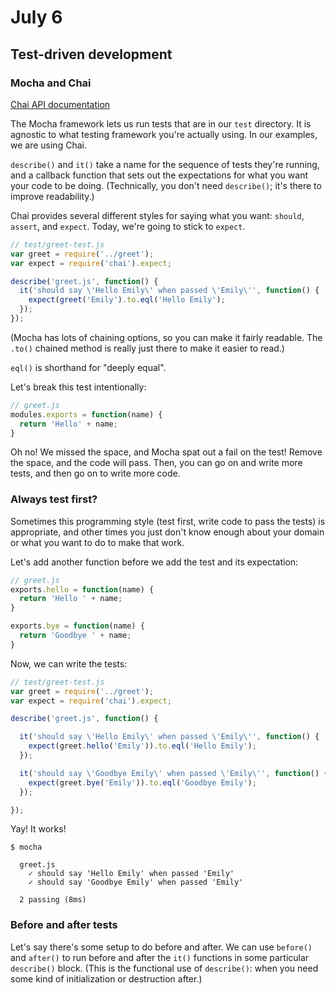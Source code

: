 # July 6
## Test-driven development

### Mocha and Chai

[Chai API documentation](http://chaijs.com/api/bdd/)

The Mocha framework lets us run tests that are in our `test` directory. It is agnostic to what testing framework you're actually using. In our examples, we are using Chai.

`describe()` and `it()` take a name for the sequence of tests they're running, and a callback function that sets out the expectations for what you want your code to be doing. (Technically, you don't need `describe()`; it's there to improve readability.)

Chai provides several different styles for saying what you want: `should`, `assert`, and `expect`. Today, we're going to stick to `expect`.

```javascript
// test/greet-test.js
var greet = require('../greet');
var expect = require('chai').expect;

describe('greet.js', function() {
  it('should say \'Hello Emily\' when passed \'Emily\'', function() {
    expect(greet('Emily').to.eql('Hello Emily');
  });
});
```
(Mocha has lots of chaining options, so you can make it fairly readable. The `.to()` chained method is really just there to make it easier to read.)

`eql()` is shorthand for "deeply equal".

Let's break this test intentionally:

```javascript
// greet.js
modules.exports = function(name) {
  return 'Hello' + name;
}
```

Oh no! We missed the space, and Mocha spat out a fail on the test! Remove the space, and the code will pass. Then, you can go on and write more tests, and then go on to write more code.

### Always test first?

Sometimes this programming style (test first, write code to pass the tests) is appropriate, and other times you just don't know enough about your domain or what you want to do to make that work.

Let's add another function before we add the test and its expectation:

```javascript
// greet.js
exports.hello = function(name) {
  return 'Hello ' + name;
}

exports.bye = function(name) {
  return 'Goodbye ' + name;
}
```
Now, we can write the tests:

```javascript
// test/greet-test.js
var greet = require('../greet');
var expect = require('chai').expect;

describe('greet.js', function() {

  it('should say \'Hello Emily\' when passed \'Emily\'', function() {
    expect(greet.hello('Emily')).to.eql('Hello Emily');
  });

  it('should say \'Goodbye Emily\' when passed \'Emily\'', function() {
    expect(greet.bye('Emily')).to.eql('Goodbye Emily');
  });

});
```
Yay! It works!

```
$ mocha

  greet.js
    ✓ should say 'Hello Emily' when passed 'Emily'
    ✓ should say 'Goodbye Emily' when passed 'Emily'

  2 passing (8ms)
```

### Before and after tests
Let's say there's some setup to do before and after. We can use `before()` and `after()` to run before and after the `it()` functions in some particular `describe()` block. (This is the functional use of `describe()`: when you need some kind of initialization or destruction after.)
